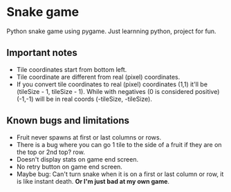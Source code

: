 # Snake game
Python snake game using pygame. Just learnning python, project for fun.

## Important notes
* Tile coordinates start from bottom left.
* Tile coordinate are different from real (pixel) coordinates.
* If you convert tile coordinates to real (pixel) coordinates (1,1) it'll be (tileSize - 1, tileSize - 1). While with negatives (0 is considered positive) (-1,-1) will be in real coords (-tileSize, -tileSize).

## Known bugs and limitations
* Fruit never spawns at first or last columns or rows.
* There is a bug where you can go 1 tile to the side of a fruit if they are on the top or 2nd top? row.
* Doesn't display stats on game end screen.
* No retry button on game end screen.
* Maybe bug: Can't turn snake when it is on a first or last column or row, it is like instant death. **Or I'm just bad at my own game**.
